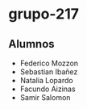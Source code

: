 # grupo-217
## Alumnos
- Federico Mozzon
- Sebastian Ibañez
- Natalia Lopardo
- Facundo Aizinas
- Samir Salomon